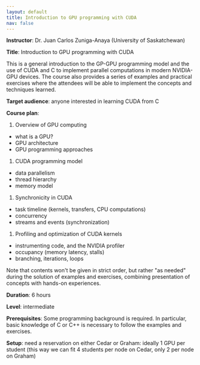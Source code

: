 ```yaml
---
layout: default
title: Introduction to GPU programming with CUDA
nav: false
---
```


**Instructor**: Dr. Juan Carlos Zuniga-Anaya (University of Saskatchewan)

**Title**: Introduction to GPU programming with CUDA

This is a general introduction to the GP-GPU programming model and the use of CUDA and C to implement
parallel computations in modern NVIDIA-GPU devices. The course also provides a series of examples and
practical exercises where the attendees will be able to implement the concepts and techniques learned.

**Target audience**: anyone interested in learning CUDA from C

**Course plan**:
1. Overview of GPU computing
  - what is a GPU?
  - GPU architecture
  - GPU programming approaches
1. CUDA programming model
  - data parallelism
  - thread hierarchy
  - memory model
1. Synchronicity in CUDA
  - task timeline (kernels, transfers, CPU computations)
  - concurrency
  - streams and events (synchronization)
1. Profiling and optimization of CUDA kernels
  - instrumenting code, and the NVIDIA profiler
  - occupancy (memory latency, stalls)
  - branching, iterations, loops

Note that contents won't be given in strict order, but rather "as needed" during the solution of examples
and exercises, combining presentation of concepts with hands-on experiences.

**Duration**: 6 hours

**Level**: intermediate

**Prerequisites**: Some programming background is required. In particular, basic knowledge of C or C++ is
necessary to follow the examples and exercises.

**Setup**: need a reservation on either Cedar or Graham: ideally 1 GPU per student (this way we can fit 4
students per node on Cedar, only 2 per node on Graham)

